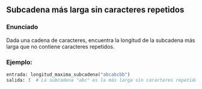 ## Subcadena más larga sin caracteres repetidos

### Enunciado
Dada una cadena de caracteres, encuentra la longitud de la subcadena más larga que no contiene caracteres repetidos.

### Ejemplo:
```python
entrada: longitud_maxima_subcadena("abcabcbb")
salida: 3  # La subcadena "abc" es la más larga sin caracteres repetidos.







